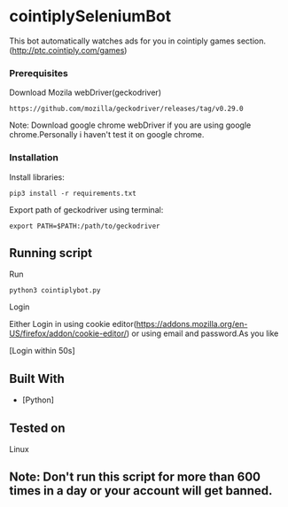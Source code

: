 
# cointiplySeleniumBot


This bot automatically watches ads for you in cointiply games section.(http://ptc.cointiply.com/games)


### Prerequisites

Download Mozila webDriver(geckodriver)

```
https://github.com/mozilla/geckodriver/releases/tag/v0.29.0
```
Note: Download google chrome webDriver if you are using google chrome.Personally i haven't test it on google chrome.

### Installation 

Install libraries:

```
pip3 install -r requirements.txt
```

Export path of geckodriver using terminal:

```
export PATH=$PATH:/path/to/geckodriver
```

## Running script

Run

```
python3 cointiplybot.py
```
Login

Either Login in using cookie editor(https://addons.mozilla.org/en-US/firefox/addon/cookie-editor/) or using email and password.As you like

[Login within 50s]


## Built With

* [Python]

## Tested on 

Linux

## Note: Don't run this script for more than 600 times in a day or your account will get banned.

